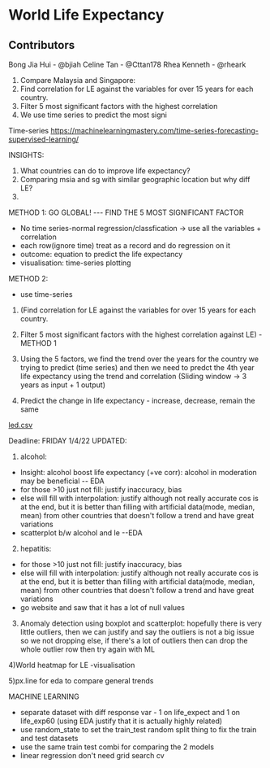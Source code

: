 # World Life Expectancy

## Contributors
Bong Jia Hui - @bjiah
Celine Tan - @Cttan178
Rhea Kenneth - @rheark


1) Compare Malaysia and Singapore:
2) Find correlation for LE against the variables for over 15 years for each country.
3) Filter 5 most significant factors with the highest correlation
4) We use time series to predict the most signi

Time-series 
https://machinelearningmastery.com/time-series-forecasting-supervised-learning/

INSIGHTS:
1. What countries can do to improve life expectancy?
2. Comparing msia and sg with similar geographic location but why diff LE?
3. 
METHOD 1: GO GLOBAL!  --- FIND THE 5 MOST SIGNIFICANT FACTOR
- No time series-normal regression/classfication -> use all the variables + correlation
- each row(ignore time) treat as a record and do regression on it
- outcome: equation to predict the life expectancy 
- visualisation: time-series plotting

METHOD 2:
- use time-series
1) (Find correlation for LE against the variables for over 15 years for each country.
2) Filter 5 most significant factors with the highest correlation against LE) - METHOD 1


3) Using the 5 factors, we find the trend over the years for the country we trying to predict (time series) and then we need to predct the 4th year life expectancy using the trend and correlation (Sliding window -> 3 years as input + 1 output)
4) Predict the change in life expectancy - increase, decrease, remain the same

[led.csv](https://github.com/rheark/helloworld/files/8249369/led.csv)



Deadline: FRIDAY 1/4/22
UPDATED:
1) alcohol:
- Insight: alcohol boost life expectancy (+ve corr): alcohol in moderation may be beneficial  -- EDA
- for those >10 just not fill: justify inaccuracy, bias
- else will fill with interpolation:  justify although not really accurate cos is at the end, but it is better than filling with artificial data(mode, median, mean) from other countries that doesn't follow a trend and have great variations
- scatterplot b/w alcohol and le --EDA

2) hepatitis:
- for those >10 just not fill: justify inaccuracy, bias
- else will fill with interpolation:  justify although not really accurate cos is at the end, but it is better than filling with artificial data(mode, median, mean) from other countries that doesn't follow a trend and have great variations
- go website and saw that it has a lot of null values

3) Anomaly detection using boxplot and scatterplot:
hopefully there is very little outliers, then we can justify and say the outliers is not a big issue so we not dropping
else, if there's a lot of outliers then can drop the whole outlier row then try again with ML

4)World heatmap for LE -visualisation 

5)px.line for eda to compare general trends

MACHINE LEARNING
- separate dataset with diff response var - 1 on life_expect and 1 on life_exp60 (using EDA justify that it is actually highly related)
- use random_state to set the train_test random split thing to fix the train and test datasets 
- use the same train test combi for comparing the 2 models
- linear regression don't need grid search cv

